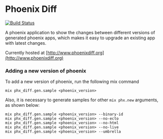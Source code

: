 # Phoenix Diff

[![Build Status](https://travis-ci.org/navinpeiris/phoenix-diff.svg?branch=master)](https://travis-ci.org/navinpeiris/phoenix-diff)

A phoenix application to show the changes between different versions of generated phoenix apps, which makes it easy to upgrade an existing app with latest changes.

Currently hosted at [http://www.phoenixdiff.org](http://www.phoenixdiff.org)

### Adding a new version of phoenix

To add a new version of phoenix, run the following mix command

```
mix phx_diff.gen.sample <phoenix_version>
```

Also, it is necessary to generate samples for other `mix phx.new` arguments,
as shown below:

```
mix phx_diff.gen.sample <phoenix_version> --binary-id
mix phx_diff.gen.sample <phoenix_version> --no-ecto
mix phx_diff.gen.sample <phoenix_version> --no-html
mix phx_diff.gen.sample <phoenix_version> --no-live
mix phx_diff.gen.sample <phoenix_version> --umbrella
```

